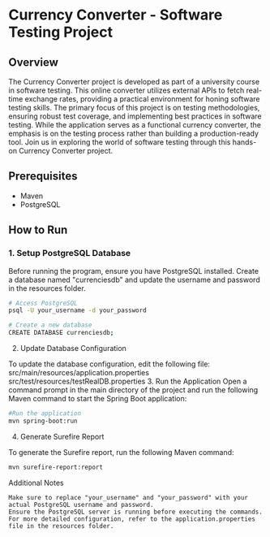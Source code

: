 # Currency Converter - Software Testing Project

## Overview

The Currency Converter project is developed as part of a university course in software testing. This online converter utilizes external APIs to fetch real-time exchange rates, providing a practical environment for honing software testing skills. The primary focus of this project is on testing methodologies, ensuring robust test coverage, and implementing best practices in software testing. While the application serves as a functional currency converter, the emphasis is on the testing process rather than building a production-ready tool. Join us in exploring the world of software testing through this hands-on Currency Converter project.
## Prerequisites

- Maven
- PostgreSQL

## How to Run

### 1. Setup PostgreSQL Database

Before running the program, ensure you have PostgreSQL installed. Create a database named "currenciesdb" and update the username and password in the resources folder.

```bash
# Access PostgreSQL
psql -U your_username -d your_password

# Create a new database
CREATE DATABASE currenciesdb;
```
2. Update Database Configuration

To update the database configuration, edit the following file:
src/main/resources/application.properties
src/test/resources/testRealDB.properties
3.  Run the Application
Open a command prompt in the main directory of the project and run the following Maven command to start the Spring Boot application:
```bash
#Run the application
mvn spring-boot:run
```

4. Generate Surefire Report

To generate the Surefire report, run the following Maven command:
```bash
mvn surefire-report:report
```

Additional Notes

    Make sure to replace "your_username" and "your_password" with your actual PostgreSQL username and password.
    Ensure the PostgreSQL server is running before executing the commands.
    For more detailed configuration, refer to the application.properties file in the resources folder.


